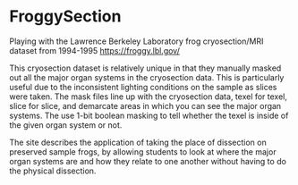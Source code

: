 # FroggySection
Playing with the Lawrence Berkeley Laboratory frog cryosection/MRI dataset from 1994-1995 https://froggy.lbl.gov/

This cryosection dataset is relatively unique in that they manually masked out all the major organ systems in the cryosection data. This is particularly useful due to the inconsistent lighting conditions on the sample as slices were taken. The mask files line up with the cryosection data, texel for texel, slice for slice, and demarcate areas in which you can see the major organ systems. The use 1-bit boolean masking to tell whether the texel is inside of the given organ system or not.

The site describes the application of taking the place of dissection on preserved sample frogs, by allowing students to look at where the major organ systems are and how they relate to one another without having to do the physical dissection.
